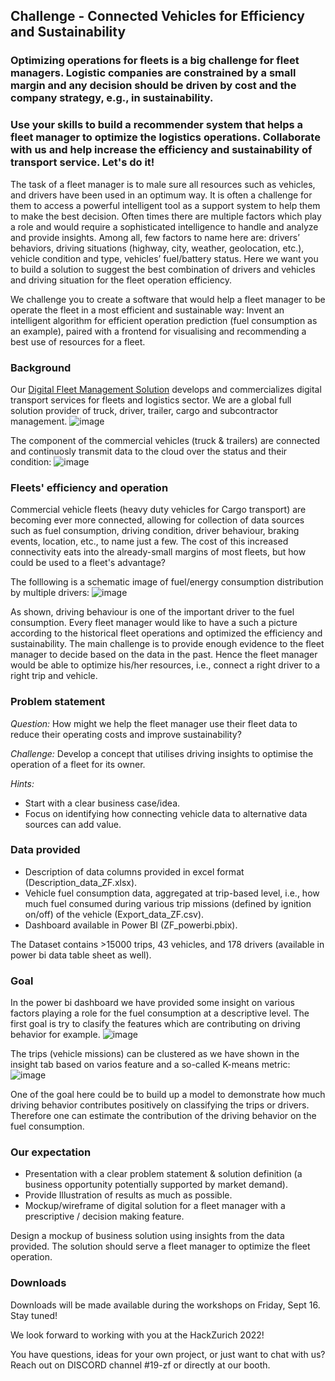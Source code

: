 ## Challenge - Connected Vehicles for Efficiency and Sustainability


### Optimizing operations for fleets is a big challenge for fleet managers. Logistic companies are constrained by a small margin and any decision should be driven by cost and the company strategy, e.g., in sustainability.
### Use your skills to build a recommender system that helps a fleet manager to optimize the logistics operations. Collaborate with us and help increase the efficiency and sustainability of transport service. Let's do it!

The task of a fleet manager is to male sure all resources such as vehicles, and drivers have been used in an optimum way. It is often a challenge for them to access a powerful intelligent tool as a support system to help them to make the best decision. Often times there are multiple factors which play a role and would require a sophisticated intelligence to handle and analyze and provide insights. Among all, few factors to name here are: drivers’ behaviors, driving situations (highway, city, weather, geolocation, etc.), vehicle condition and type, vehicles’ fuel/battery status. Here we want you to build a solution to suggest the best combination of drivers and vehicles and driving situation for the fleet operation efficiency.

We challenge you to create a software that would help a fleet manager to be operate the fleet in a most efficient and sustainable way: Invent an intelligent algorithm for efficient operation prediction (fuel consumption as an example), paired with a frontend for visualising and recommending a best use of resources for a fleet.

### Background 

Our [Digital Fleet Management Solution](https://www.zf.com/products/en/cv/fleet/fleet_emea.html) develops and commercializes digital transport services for fleets and logistics sector. We are a global full solution provider of truck, driver, trailer, cargo and subcontractor management.
![image](https://user-images.githubusercontent.com/27730528/189535145-941e9331-1e85-4e05-b76d-bb4c5bc4ac20.png)

The component of the commercial vehicles (truck & trailers) are connected and continuosly transmit data to the cloud over the status and their condition:
![image](https://user-images.githubusercontent.com/27730528/189535243-a207c9af-ce93-4bca-ae44-7c28d1299678.png)



### Fleets' efficiency and operation

Commercial vehicle fleets (heavy duty vehicles for Cargo transport) are becoming ever more connected, allowing for collection of data sources such as fuel consumption, driving condition, driver behaviour, braking events, location, etc., to name just a few.
The cost of this increased connectivity eats into the already-small margins of most fleets, but how could be used to a fleet's advantage?

The folllowing is a schematic image of fuel/energy consumption distribution by multiple drivers: 
![image](https://user-images.githubusercontent.com/27730528/189534561-e959164e-702c-4b4f-b84e-c6aab2b1a373.png)

As shown, driving behaviour is one of the important driver to the fuel consumption. Every fleet manager would like to have a such a picture according to the historical fleet operations and optimized the efficiency and sustainability. The main challenge is to provide enough evidence to the fleet manager to decide based on the data in the past. Hence the fleet manager would be able to optimize his/her resources, i.e., connect a right driver to a right trip and vehicle. 


### Problem statement

*Question:* How might we help the fleet manager use their fleet data to reduce their operating costs and improve sustainability? 

*Challenge:* Develop a concept that utilises driving insights to optimise the operation of a fleet for its owner.

*Hints:*
- Start with a clear business case/idea.
- Focus on identifying how connecting vehicle data to alternative data sources can add value.


### Data provided

- Description of data columns provided in excel format (Description_data_ZF.xlsx).
- Vehicle fuel consumption data, aggregated at trip-based level, i.e., how much fuel consumed during various trip missions (defined by ignition on/off) of the vehicle (Export_data_ZF.csv).
- Dashboard available in Power BI (ZF_powerbi.pbix).

The Dataset contains >15000 trips, 43 vehicles, and 178 drivers (available in power bi data table sheet as well).


### Goal

In the power bi dashboard we have provided some insight on various factors playing a role for the fuel consumption at a descriptive level. The first goal is try to clasify the features which are contributing on driving behavior for example.
![image](https://user-images.githubusercontent.com/113338125/190188820-69cc40a3-cc4a-4172-89f7-d1e484bdb34e.png)

The trips (vehicle missions) can be clustered as we have shown in the insight tab based on varios feature and a so-called K-means metric:
![image](https://user-images.githubusercontent.com/113338125/190189748-d251054f-f90a-412c-8868-8d422b6f633f.png)

One of the goal here could be to build up a model to demonstrate how much driving behavior contributes positively on classifying the trips or drivers. Therefore one can estimate the contribution of the driving behavior on the fuel consumption.


### Our expectation

- Presentation with a clear problem statement & solution definition (a business opportunity potentially supported by market demand).
- Provide Illustration of results as much as possible.
- Mockup/wireframe of digital solution for a fleet manager with a prescriptive / decision making feature.

Design a mockup of business solution using insights from the data provided. The solution should serve a fleet manager to optimize the fleet operation.


### Downloads
Downloads will be made available during the workshops on Friday, Sept 16. Stay tuned!

We look forward to working with you at the HackZurich 2022!

You have questions, ideas for your own project, or just want to chat with us? Reach out on DISCORD channel #19-zf or directly at our booth.
